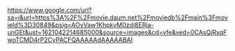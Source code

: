 https://www.google.com/url?sa=i&url=https%3A%2F%2Fmovie.daum.net%2Fmoviedb%2Fmain%3FmovieId%3D30849&psig=AOvVaw1KhpkvM0zdi8ERja-unGEt&ust=1621042214685000&source=images&cd=vfe&ved=0CAsQjRxqFwoTCMD4rP2CyPACFQAAAAAdAAAAABAI
